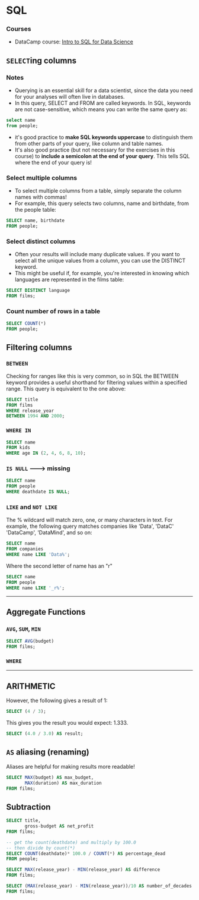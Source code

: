 # SQL

### Courses
- DataCamp course:  [Intro to SQL for Data Science](https://www.datacamp.com/courses/intro-to-sql-for-data-science)


## `SELECT`ing columns

### Notes
- Querying is an essential skill for a data scientist, since the data you need for your analyses will often live in databases.
- In this query, SELECT and FROM are called keywords. In SQL, keywords are not case-sensitive, which means you can write the same query as:
```sql
select name
from people;
```
- it's good practice to **make SQL keywords uppercase** to distinguish them from other parts of your query, like column and table names.
- It's also good practice (but not necessary for the exercises in this course) to **include a semicolon at the end of your query**. This tells SQL where the end of your query is!

### Select multiple columns
- To select multiple columns from a table, simply separate the column names with commas!
- For example, this query selects two columns, name and birthdate, from the people table:
```sql
SELECT name, birthdate
FROM people;
```
### Select distinct columns
- Often your results will include many duplicate values. If you want to select all the unique values from a column, you can use the DISTINCT keyword.
- This might be useful if, for example, you're interested in knowing which languages are represented in the films table:
```sql
SELECT DISTINCT language
FROM films;
```

### Count number of rows in a table
```sql
SELECT COUNT(*)
FROM people;
```

## Filtering columns

### `BETWEEN`
Checking for ranges like this is very common, so in SQL the BETWEEN keyword provides a useful shorthand for filtering values within a specified range. This query is equivalent to the one above:
```sql
SELECT title
FROM films
WHERE release_year
BETWEEN 1994 AND 2000;
```

### `WHERE IN`
```sql
SELECT name
FROM kids
WHERE age IN (2, 4, 6, 8, 10);
```

### `IS NULL` ---> missing
```sql
SELECT name
FROM people
WHERE deathdate IS NULL;
```

### `LIKE` and `NOT LIKE`
The % wildcard will match zero, one, or many characters in text. For example, the following query matches companies like 'Data', 'DataC' 'DataCamp', 'DataMind', and so on:
```sql
SELECT name
FROM companies
WHERE name LIKE 'Data%';
```
Where the second letter of name has an "r"
```sql
SELECT name
FROM people
WHERE name LIKE '_r%';
```
---

## Aggregate Functions

### `AVG`, `SUM`, `MIN`
```sql
SELECT AVG(budget)
FROM films;
```

### `WHERE`

---

## ARITHMETIC
However, the following gives a result of 1:
```sql
SELECT (4 / 3);
```

This gives you the result you would expect: 1.333.
```sql
SELECT (4.0 / 3.0) AS result;
```

## `AS` aliasing (renaming)
Aliases are helpful for making results more readable!
```sql
SELECT MAX(budget) AS max_budget,
       MAX(duration) AS max_duration
FROM films;
```

## Subtraction
```sql
SELECT title,
       gross-budget AS net_profit
FROM films;
```

```sql
-- get the count(deathdate) and multiply by 100.0
-- then divide by count(*)
SELECT COUNT(deathdate)* 100.0 / COUNT(*) AS percentage_dead
FROM people;
```

```sql
SELECT MAX(release_year) - MIN(release_year) AS difference
FROM films;
```

```sql
SELECT (MAX(release_year) - MIN(release_year))/10 AS number_of_decades
FROM films;
```




